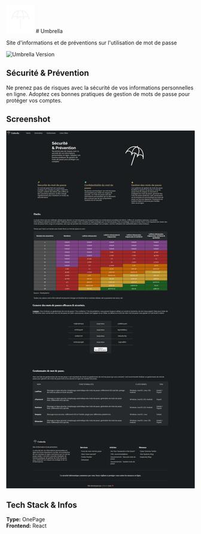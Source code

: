 <img src="https://raw.githubusercontent.com/Nekall/Umbrella/main/src/assets/images/logo.png" style="height: 75px"/>      
# Umbrella      
      
Site d'informations et de préventions sur l'utilisation de mot de passe       
      
![Umbrella Version](https://img.shields.io/badge/version-v1-white)      
      
## Sécurité & Prévention      
      
Ne prenez pas de risques avec la sécurité de vos informations personnelles en ligne. Adoptez ces bonnes pratiques de gestion de mots de passe pour protéger vos comptes.      
      
      
## Screenshot      
      
![Umbrella Screenshot](https://raw.githubusercontent.com/Nekall/Umbrella/main/public/images/Capture-Umbrella.png)      
## Tech Stack & Infos            
        
**Type:** OnePage   
**Frontend:** React     
      
      